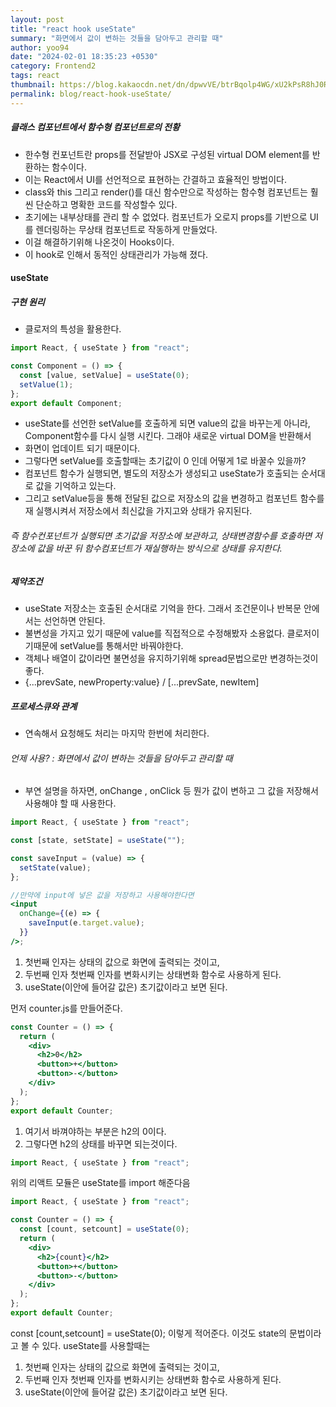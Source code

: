```yaml
---
layout: post
title: "react hook useState"
summary: "화면에서 값이 변하는 것들을 담아두고 관리할 때"
author: yoo94
date: "2024-02-01 18:35:23 +0530"
category: Frontend2
tags: react
thumbnail: https://blog.kakaocdn.net/dn/dpwvVE/btrBqolp4WG/xU2kPsR8hJ0Rpx9B1LSoZ1/img.png
permalink: blog/react-hook-useState/
---
```


##### 클래스 컴포넌트에서 함수형 컴포넌트로의 전황

- 한수형 컨포넌트란 props를 전달받아 JSX로 구성된 virtual DOM element를 반환하는 함수이다.
- 이는 React에서 UI를 선언적으로 표현하는 간결하고 효율적인 방법이다.
- class와 this 그리고 render()를 대신 함수만으로 작성하는 함수형 컴포넌트는 훨씬 단순하고 명확한 코드를 작성할수 있다.
- 초기에는 내부상태를 관리 할 수 없었다. 컴포넌트가 오로지 props를 기반으로 UI를 렌더링하는 무상태 컴포넌트로 작동하게 만들었다.
- 이걸 해결하기위해 나온것이 Hooks이다.
- 이 hook로 인해서 동적인 상태관리가 가능해 졌다.

#### useState

##### 구현 원리

- 클로저의 특성을 활용한다.

```jsx
import React, { useState } from "react";

const Component = () => {
  const [value, setValue] = useState(0);
  setValue(1);
};
export default Component;
```

- useState를 선언한 setValue를 호출하게 되면 value의 값을 바꾸는게 아니라, Component함수를 다시 실행 시킨다. 그래야 새로운 virtual DOM을 반환해서
- 화면이 업데이트 되기 때문이다.
- 그렇다면 setValue를 호출할때는 초기값이 0 인데 어떻게 1로 바꿀수 있을까?
- 컴포넌트 함수가 실행되면, 별도의 저장소가 생성되고 useState가 호출되는 순서대로 값을 기억하고 있는다.
- 그리고 setValue등을 통해 전달된 값으로 저장소의 값을 변경하고 컴포넌트 함수를 재 실행시켜서 저장소에서 최신값을 가지고와 상태가 유지된다.

###### 즉 함수컨포넌트가 실행되면 초기값을 저장소에 보관하고, 상태변경함수를 호출하면 저장소에 값을 바꾼 뒤 함수컴포넌트가 재실행하는 방식으로 상태를 유지한다.

##### 제약조건

- useState 저장소는 호출된 순서대로 기억을 한다. 그래서 조건문이나 반복문 안에서는 선언하면 안된다.
- 불변성을 가지고 있기 때문에 value를 직접적으로 수정해봤자 소용없다. 클로저이기때문에 setValue를 통해서만 바꿔야한다.
- 객체나 배열이 값이라면 불면성을 유지하기위해 spread문법으로만 변경하는것이 좋다.
- {...prevSate, newProperty:value} / [...prevSate, newItem]

##### 프로세스큐와 관계

- 연속해서 요청해도 처리는 마지막 한번에 처리한다.

###### 언제 사용? : 화면에서 값이 변하는 것들을 담아두고 관리할 때

- 부연 설명을 하자면, onChange , onClick 등 뭔가 값이 변하고 그 값을 저장해서 사용해야 할 때 사용한다.

```jsx
import React, { useState } from "react";

const [state, setState] = useState("");

const saveInput = (value) => {
  setState(value);
};

//만약에 input에 넣은 값을 저장하고 사용해야한다면
<input
  onChange={(e) => {
    saveInput(e.target.value);
  }}
/>;
```

1. 첫번째 인자는 상태의 값으로 화면에 출력되는 것이고,
2. 두번째 인자 첫번째 인자를 변화시키는 상태변화 함수로 사용하게 된다.
3. useState(이안에 들어갈 값은) 초기값이라고 보면 된다.

먼저 counter.js를 만들어준다.

```jsx
const Counter = () => {
  return (
    <div>
      <h2>0</h2>
      <button>+</button>
      <button>-</button>
    </div>
  );
};
export default Counter;
```

1. 여기서 바껴야하는 부분은 h2의 0이다.
2. 그렇다면 h2의 상태를 바꾸면 되는것이다.

```jsx
import React, { useState } from "react";
```

위의 리액트 모듈은 useState를 import 해준다음

```jsx
import React, { useState } from "react";

const Counter = () => {
  const [count, setcount] = useState(0);
  return (
    <div>
      <h2>{count}</h2>
      <button>+</button>
      <button>-</button>
    </div>
  );
};
export default Counter;
```

const [count,setcount] = useState(0);
이렇게 적어준다. 이것도 state의 문법이라고 볼 수 있다.
useState를 사용할때는

1. 첫번째 인자는 상태의 값으로 화면에 출력되는 것이고,
2. 두번째 인자 첫번째 인자를 변화시키는 상태변화 함수로 사용하게 된다.
3. useState(이안에 들어갈 값은) 초기값이라고 보면 된다.
